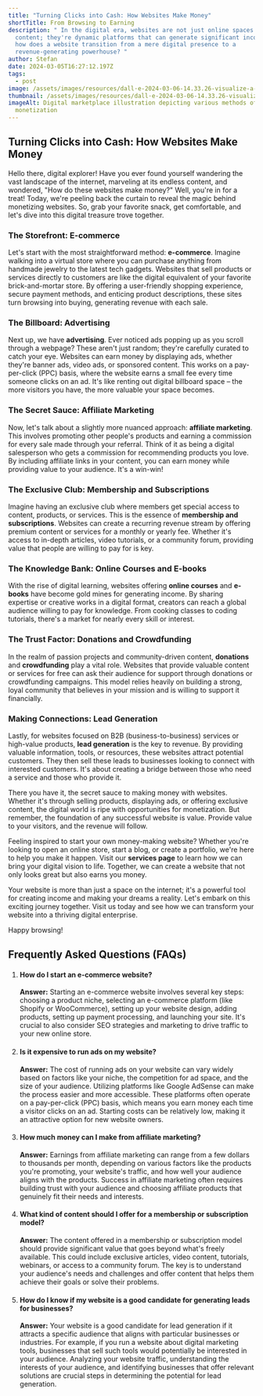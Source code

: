 ```yaml
---
title: "Turning Clicks into Cash: How Websites Make Money"
shortTitle: From Browsing to Earning
description: " In the digital era, websites are not just online spaces to share
  content; they're dynamic platforms that can generate significant income. But
  how does a website transition from a mere digital presence to a
  revenue-generating powerhouse? "
author: Stefan
date: 2024-03-05T16:27:12.197Z
tags:
  - post
image: /assets/images/resources/dall·e-2024-03-06-14.33.26-visualize-a-dynamic-and-engaging-scene-that-represents-the-diverse-ways-websites-can-generate-income.-imagine-a-bustling-digital-marketplace-with-var.webp
thumbnail: /assets/images/resources/dall·e-2024-03-06-14.33.26-visualize-a-dynamic-and-engaging-scene-that-represents-the-diverse-ways-websites-can-generate-income.-imagine-a-bustling-digital-marketplace-with-var.webp
imageAlt: Digital marketplace illustration depicting various methods of website
  monetization
---
```

## Turning Clicks into Cash: How Websites Make Money

Hello there, digital explorer! Have you ever found yourself wandering the vast landscape of the internet, marveling at its endless content, and wondered, "How do these websites make money?" Well, you're in for a treat! Today, we're peeling back the curtain to reveal the magic behind monetizing websites. So, grab your favorite snack, get comfortable, and let's dive into this digital treasure trove together.

### The Storefront: E-commerce

Let's start with the most straightforward method: **e-commerce**. Imagine walking into a virtual store where you can purchase anything from handmade jewelry to the latest tech gadgets. Websites that sell products or services directly to customers are like the digital equivalent of your favorite brick-and-mortar store. By offering a user-friendly shopping experience, secure payment methods, and enticing product descriptions, these sites turn browsing into buying, generating revenue with each sale.

### The Billboard: Advertising

Next up, we have **advertising**. Ever noticed ads popping up as you scroll through a webpage? These aren't just random; they're carefully curated to catch your eye. Websites can earn money by displaying ads, whether they're banner ads, video ads, or sponsored content. This works on a pay-per-click (PPC) basis, where the website earns a small fee every time someone clicks on an ad. It's like renting out digital billboard space – the more visitors you have, the more valuable your space becomes.

### The Secret Sauce: Affiliate Marketing

Now, let's talk about a slightly more nuanced approach: **affiliate marketing**. This involves promoting other people's products and earning a commission for every sale made through your referral. Think of it as being a digital salesperson who gets a commission for recommending products you love. By including affiliate links in your content, you can earn money while providing value to your audience. It's a win-win!

### The Exclusive Club: Membership and Subscriptions

Imagine having an exclusive club where members get special access to content, products, or services. This is the essence of **membership and subscriptions**. Websites can create a recurring revenue stream by offering premium content or services for a monthly or yearly fee. Whether it's access to in-depth articles, video tutorials, or a community forum, providing value that people are willing to pay for is key.

### The Knowledge Bank: Online Courses and E-books

With the rise of digital learning, websites offering **online courses** and **e-books** have become gold mines for generating income. By sharing expertise or creative works in a digital format, creators can reach a global audience willing to pay for knowledge. From cooking classes to coding tutorials, there's a market for nearly every skill or interest.

### The Trust Factor: Donations and Crowdfunding

In the realm of passion projects and community-driven content, **donations** and **crowdfunding** play a vital role. Websites that provide valuable content or services for free can ask their audience for support through donations or crowdfunding campaigns. This model relies heavily on building a strong, loyal community that believes in your mission and is willing to support it financially.

### Making Connections: Lead Generation

Lastly, for websites focused on B2B (business-to-business) services or high-value products, **lead generation** is the key to revenue. By providing valuable information, tools, or resources, these websites attract potential customers. They then sell these leads to businesses looking to connect with interested customers. It's about creating a bridge between those who need a service and those who provide it.

There you have it, the secret sauce to making money with websites. Whether it's through selling products, displaying ads, or offering exclusive content, the digital world is ripe with opportunities for monetization. But remember, the foundation of any successful website is value. Provide value to your visitors, and the revenue will follow.

Feeling inspired to start your own money-making website? Whether you're looking to open an online store, start a blog, or create a portfolio, we're here to help you make it happen. Visit our **services page** to learn how we can bring your digital vision to life. Together, we can create a website that not only looks great but also earns you money.

Your website is more than just a space on the internet; it's a powerful tool for creating income and making your dreams a reality. Let's embark on this exciting journey together. Visit us today and see how we can transform your website into a thriving digital enterprise.

H﻿appy browsing!

## Frequently Asked Questions (FAQs)

1. #### How do I start an e-commerce website?

   **Answer:** Starting an e-commerce website involves several key steps: choosing a product niche, selecting an e-commerce platform (like Shopify or WooCommerce), setting up your website design, adding products, setting up payment processing, and launching your site. It's crucial to also consider SEO strategies and marketing to drive traffic to your new online store.
2. #### Is it expensive to run ads on my website?

   **Answer:** The cost of running ads on your website can vary widely based on factors like your niche, the competition for ad space, and the size of your audience. Utilizing platforms like Google AdSense can make the process easier and more accessible. These platforms often operate on a pay-per-click (PPC) basis, which means you earn money each time a visitor clicks on an ad. Starting costs can be relatively low, making it an attractive option for new website owners.
3. #### How much money can I make from affiliate marketing?

   **Answer:** Earnings from affiliate marketing can range from a few dollars to thousands per month, depending on various factors like the products you're promoting, your website's traffic, and how well your audience aligns with the products. Success in affiliate marketing often requires building trust with your audience and choosing affiliate products that genuinely fit their needs and interests.
4. #### What kind of content should I offer for a membership or subscription model?

   **Answer:** The content offered in a membership or subscription model should provide significant value that goes beyond what's freely available. This could include exclusive articles, video content, tutorials, webinars, or access to a community forum. The key is to understand your audience's needs and challenges and offer content that helps them achieve their goals or solve their problems.
5. #### How do I know if my website is a good candidate for generating leads for businesses?

   **Answer:** Your website is a good candidate for lead generation if it attracts a specific audience that aligns with particular businesses or industries. For example, if you run a website about digital marketing tools, businesses that sell such tools would potentially be interested in your audience. Analyzing your website traffic, understanding the interests of your audience, and identifying businesses that offer relevant solutions are crucial steps in determining the potential for lead generation.